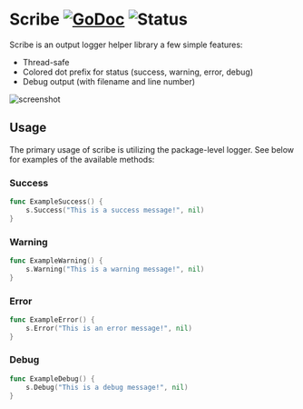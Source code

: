 # Scribe [![GoDoc](https://godoc.org/github.com/hatchify/scribe?status.svg)](https://godoc.org/github.com/hatchify/scribe) ![Status](https://img.shields.io/badge/status-beta-yellow.svg)
Scribe is an output logger helper library a few simple features:

* Thread-safe
* Colored dot prefix for status (success, warning, error, debug)
* Debug output (with filename and line number)

![screenshot](https://github.com/hatchify/scribe/blob/master/screenshot.png?raw=true "Screenshot of scribe")

## Usage
The primary usage of scribe is utilizing the package-level logger. See below for examples of the available methods:

### Success
```go 
func ExampleSuccess() {
	s.Success("This is a success message!", nil)
}
```

### Warning
```go 
func ExampleWarning() {
	s.Warning("This is a warning message!", nil)
}
```

### Error
```go 
func ExampleError() {
	s.Error("This is an error message!", nil)
}
```

### Debug
```go 
func ExampleDebug() {
	s.Debug("This is a debug message!", nil)
}
```










